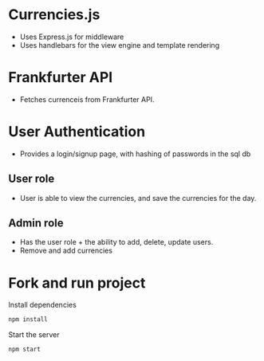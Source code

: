 # Currencies.js
- Uses Express.js for middleware
- Uses handlebars for the view engine and template rendering

# Frankfurter API
- Fetches currenceis from Frankfurter API.
# User Authentication
- Provides a login/signup page, with hashing of passwords in the sql db
## User role
- User is able to view the currencies, and save the currencies for the day.
## Admin role
- Has the user role + the ability to add, delete, update users.
- Remove and add currencies

# Fork and run project
Install dependencies
```bash
npm install
```
Start the server
```bash
npm start
```
